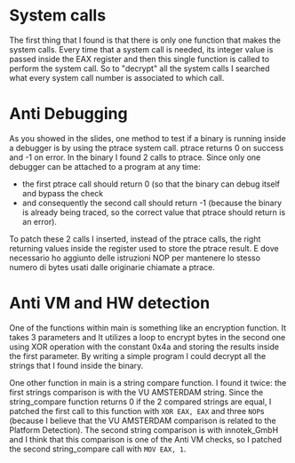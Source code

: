 # System calls
The first thing that I found is that there is only one function that makes the system calls.
Every time that a system call is needed, its integer value is passed inside the EAX register and then this single function is called to perform the system call. So to "decrypt" all the system calls I searched what every system call number is associated to which call.

# Anti Debugging
As you showed in the slides, one method to test if a binary is running inside a debugger is by using the ptrace system call.
ptrace returns 0 on success and -1 on error.
In the binary I found 2 calls to ptrace.
Since only one debugger can be attached to a program at any time:
- the first ptrace call should return 0 (so that the binary can debug itself and bypass the check
- and consequently the second call should return -1 (because the binary is already being traced, so the correct value that ptrace should return is an error).

To patch these 2 calls I inserted, instead of the ptrace calls, the right returning values inside the register used to store the ptrace result. E dove necessario ho aggiunto delle istruzioni NOP per mantenere lo stesso numero di bytes usati dalle originarie chiamate a ptrace.

# Anti VM and HW detection 
One of the functions within main is something like an encryption function.  It takes 3 parameters and It utilizes a loop to encrypt bytes in the second one using XOR operation with the constant 0x4a and storing the results inside the first parameter.
By writing a simple program I could decrypt all the strings that I found inside the binary.

One other function in main is a string compare function. I found it twice:
the first strings comparison is with the VU AMSTERDAM string. 
Since the string_compare function returns 0 if the 2 compared strings are equal, I patched the first call to this function with `XOR EAX, EAX` and  three `NOP`s (because I believe that the VU AMSTERDAM comparison is related to the Platform Detection).
The second string comparison is with innotek_GmbH and I think that this comparison is one of the Anti VM checks, so I patched the second string_compare call with  `MOV EAX, 1`.
